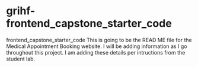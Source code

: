 # grihf-frontend_capstone_starter_code
frontend_capstone_starter_code
This is going to be the READ ME file for the Medical Appointment Booking website.
I will be adding information as I go throughout this project.
I am adding these details per intructions from the student lab.
